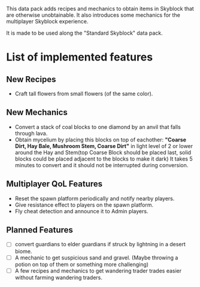This data pack adds recipes and mechanics to obtain items in Skyblock that are otherwise unobtainable. It also introduces some mechanics for the multiplayer Skyblock experience.

It is made to be used along the "Standard Skyblock" data pack.
# List of implemented features
## New Recipes
- Craft tall flowers from small flowers (of the same color).
## New Mechanics
- Convert a stack of coal blocks to one diamond by an anvil that falls through lava.
- Obtain mycelium by placing this blocks on top of eachother: <b>"Coarse Dirt, Hay Bale, Mushroom Stem, Coarse Dirt"</b> in light level of 2 or lower around the Hay and Stem(top Coarse Block should be placed last, solid blocks could be placed adjacent to the blocks to make it dark) It takes 5 minutes to convert and it should not be interrupted during conversion.
## Multiplayer QoL Features
- Reset the spawn platform periodically and notify nearby players.
- Give resistance effect to players on the spawn platform.
- Fly cheat detection and announce it to Admin players.

## Planned Features
- [ ] convert guardians to elder guardians if struck by lightning in a desert biome.
- [ ] A mechanic to get suspicious sand and gravel. (Maybe throwing a potion on top of them or something more challenging)
- [ ] A few recipes and mechanics to get wandering trader trades easier without farming wandering traders.

